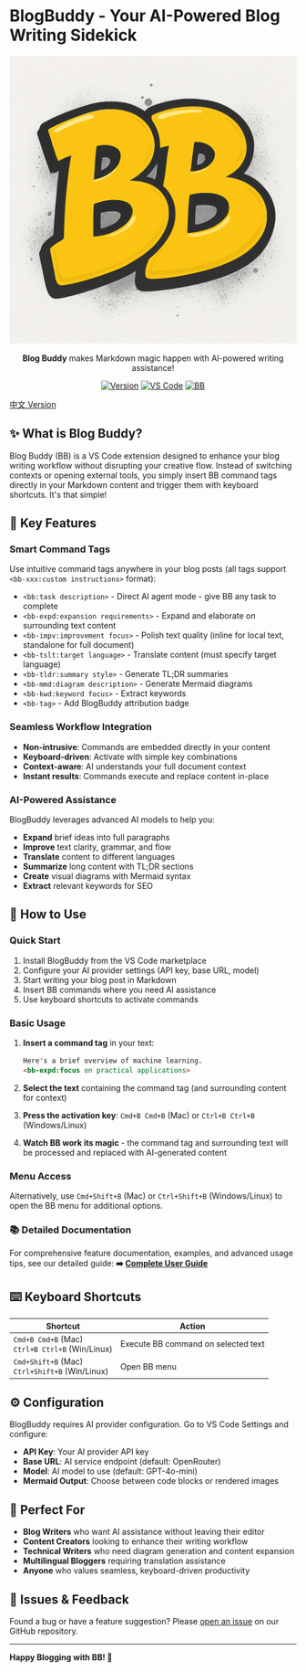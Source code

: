 # BlogBuddy - Your AI-Powered Blog Writing Sidekick

<div align="center">

![BlogBuddy Logo](images/logo.png)

**Blog Buddy** makes Markdown magic happen with AI-powered writing assistance!

[![Version](https://img.shields.io/badge/version-0.0.1-FFD900.svg)](https://github.com/SandyKidYao/blogbuddy)
[![VS Code](https://img.shields.io/badge/VS%20Code-Extension-007ACC.svg)](https://marketplace.visualstudio.com/items?itemName=blogbuddy.blogbuddy)
[![BB](https://img.shields.io/badge/created_with-BB-FFD900)](https://github.com/SandyKidYao/blogbuddy)

</div>

[中文 Version](README_中文.md)

## ✨ What is Blog Buddy?

Blog Buddy (BB) is a VS Code extension designed to enhance your blog writing workflow without disrupting your creative flow. Instead of switching contexts or opening external tools, you simply insert BB command tags directly in your Markdown content and trigger them with keyboard shortcuts. It's that simple!

## 🚀 Key Features

### Smart Command Tags
Use intuitive command tags anywhere in your blog posts (all tags support `<bb-xxx:custom instructions>` format):
- `<bb:task description>` - Direct AI agent mode - give BB any task to complete
- `<bb-expd:expansion requirements>` - Expand and elaborate on surrounding text content
- `<bb-impv:improvement focus>` - Polish text quality (inline for local text, standalone for full document)
- `<bb-tslt:target language>` - Translate content (must specify target language)
- `<bb-tldr:summary style>` - Generate TL;DR summaries
- `<bb-mmd:diagram description>` - Generate Mermaid diagrams
- `<bb-kwd:keyword focus>` - Extract keywords
- `<bb-tag>` - Add BlogBuddy attribution badge

### Seamless Workflow Integration
- **Non-intrusive**: Commands are embedded directly in your content
- **Keyboard-driven**: Activate with simple key combinations
- **Context-aware**: AI understands your full document context
- **Instant results**: Commands execute and replace content in-place

### AI-Powered Assistance
BlogBuddy leverages advanced AI models to help you:
- **Expand** brief ideas into full paragraphs
- **Improve** text clarity, grammar, and flow
- **Translate** content to different languages
- **Summarize** long content with TL;DR sections
- **Create** visual diagrams with Mermaid syntax
- **Extract** relevant keywords for SEO

## 📖 How to Use

### Quick Start
1. Install BlogBuddy from the VS Code marketplace
2. Configure your AI provider settings (API key, base URL, model)
3. Start writing your blog post in Markdown
4. Insert BB commands where you need AI assistance
5. Use keyboard shortcuts to activate commands

### Basic Usage
1. **Insert a command tag** in your text:
   ```markdown
   Here's a brief overview of machine learning.
   <bb-expd:focus on practical applications>
   ```

2. **Select the text** containing the command tag (and surrounding content for context)

3. **Press the activation key**: `Cmd+B Cmd+B` (Mac) or `Ctrl+B Ctrl+B` (Windows/Linux)

4. **Watch BB work its magic** - the command tag and surrounding text will be processed and replaced with AI-generated content

### Menu Access
Alternatively, use `Cmd+Shift+B` (Mac) or `Ctrl+Shift+B` (Windows/Linux) to open the BB menu for additional options.

### 📚 Detailed Documentation
For comprehensive feature documentation, examples, and advanced usage tips, see our detailed guide:
**➡️ [Complete User Guide](docs/help.md)**

## ⌨️ Keyboard Shortcuts

| Shortcut | Action |
|----------|--------|
| `Cmd+B Cmd+B` (Mac)<br>`Ctrl+B Ctrl+B` (Win/Linux) | Execute BB command on selected text |
| `Cmd+Shift+B` (Mac)<br>`Ctrl+Shift+B` (Win/Linux) | Open BB menu |

## ⚙️ Configuration

BlogBuddy requires AI provider configuration. Go to VS Code Settings and configure:

- **API Key**: Your AI provider API key
- **Base URL**: AI service endpoint (default: OpenRouter)
- **Model**: AI model to use (default: GPT-4o-mini)
- **Mermaid Output**: Choose between code blocks or rendered images

## 🎯 Perfect For

- **Blog Writers** who want AI assistance without leaving their editor
- **Content Creators** looking to enhance their writing workflow
- **Technical Writers** who need diagram generation and content expansion
- **Multilingual Bloggers** requiring translation assistance
- **Anyone** who values seamless, keyboard-driven productivity

## 🐛 Issues & Feedback

Found a bug or have a feature suggestion? Please [open an issue](https://github.com/SandyKidYao/blogbuddy/issues) on our GitHub repository.

---

**Happy Blogging with BB! 🎉**

